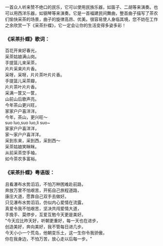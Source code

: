 

一首众人听来赞不绝口的民乐，它可以使用民族乐器，如笛子、二胡等来演奏。也可以用西洋乐器，如钢琴等来演奏。它是一首福建民间舞曲，整首曲子描写了茶农们愉快采茶的场景，曲子的旋律高昂、优美。很容易使人身临其境，您不妨在工作之余欣赏一下《采茶扑蝶》，它一定会让你的生活变得多姿多彩！

### 《采茶扑蝶》歌词：

百花开来好春光，  
采茶姑娘满山岗。  
手提篮儿来采茶，  
片片采来片片香。  
采呀，采呀，片片茶叶片片香。  
手提篮儿采茶瓣，  
片片茶叶片片香。  
采满一筐又一筐，  
山前山后歌声亮。  
今年茶山更兴旺，  
家家户户喜洋洋。  
今年，茶山，更兴旺～  
suo luo,suo luo,li suo~  
家家户户喜洋洋，  
家～家户户喜洋洋。  
采到东来，采到西，采到西～  
采茶姑娘笑眯眯。  
从前采茶空手袖，  
如今茶农多富裕。

### 《采茶扑蝶》粤语版：

且看瀑布水势滔滔，不怕万种困难赴前路，  
奔放万里不怕艰苦，开拓自己旅程道路，  
康庄大道，愿靠自己双手去做好。  
只见瀑布水势滔滔，仿似内心爱情在流露，  
真爱令我不怕艰苦，坚决共闯爱情大道，  
手挽手、莫停步，互爱互勉今天更是美好。  
"今天应比昨天好，听朝更重好，每一天也在进步，  
创造美好，奔向美好，我不管每日进几步。  
今天小小一个荒岛，他朝变乐土，这一生你令我骄傲，  
你在我身边，不怕万苦，放心走以后每一步。"

